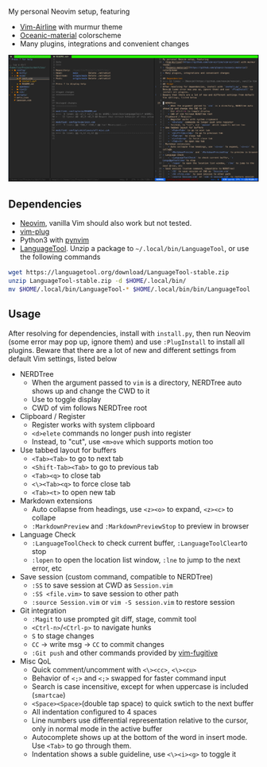 My personal Neovim setup, featuring
- [Vim-Airline](https://github.com/vim-airline/vim-airline) with murmur theme
- [Oceanic-material](https://github.com/glepnir/oceanic-material) colorscheme
- Many plugins, integrations and convenient changes

![](screenshot.png)

## Dependencies
- [Neovim](https://github.com/neovim/neovim), vanilla Vim should also work but not tested.
- [vim-plug](https://github.com/junegunn/vim-plug)
- Python3 with [pynvim](https://github.com/davidhalter/jedi)
- [LanguageTool](http://www.languagetool.org/download/). 
Unzip a package to `~/.local/bin/LanguageTool`, or use the following commands

```bash
wget https://languagetool.org/download/LanguageTool-stable.zip
unzip LanguageTool-stable.zip -d $HOME/.local/bin/
mv $HOME/.local/bin/LanguageTool-* $HOME/.local/bin/bin/LanguageTool
```

## Usage
After resolving for dependencies, install with `install.py`, then run Neovim (some error may pop up, ignore them) and use `:PlugInstall` to install all plugins.
Beware that there are a lot of new and different settings from default Vim settings, listed below

- NERDTree
    - When the argument passed to `vim` is a directory, NERDTree auto shows up and change the CWD to it
    - Use <Ctrl-/> to toggle display
    - CWD of vim follows NERDTree root
- Clipboard / Register
    - Register works with system clipboard
    - `<d>elete` commands no longer push into register
    - Instead, to "cut", use `<m>ove` which supports motion too
- Use tabbed layout for buffers
    - `<Tab><Tab>` to go to next tab
    - `<Shift-Tab><Tab>` to go to previous tab
    - `<Tab><q>` to close tab
    - `<\><Tab><q>` to force close tab
    - `<Tab><t>` to open new tab
- Markdown extensions
    - Auto collapse from headings, use `<z><o>` to expand, `<z><c>` to collape
    - `:MarkdownPreview` and `:MarkdownPreviewStop` to preview in browser
- Language Check
    - `:LanguageToolCheck` to check current buffer, `:LanguageToolClear`to stop
    - `:lopen` to open the location list window, `:lne` to jump to the next error, etc
- Save session (custom command, compatible to NERDTree)
    - `:SS` to save session at CWD as `Session.vim`
    - `:SS <file.vim>` to save session to other path
    - `:source Session.vim` or `vim -S session.vim` to restore session
- Git integration
    - `:Magit` to use prompted git diff, stage, commit tool
    - `<Ctrl-n>`/`<Ctrl-p>` to navigate hunks
    - `S` to stage changes
    - `CC` -> write msg -> `CC` to commit changes
    - `:Git push` and other commands provided by [vim-fugitive](https://github.com/tpope/vim-fugitive)
- Misc QoL
    - Quick comment/uncomment with `<\><cc>`, `<\><cu>`
    - Behavior of `<;>` and `<;>` swapped for faster command input
    - Search is case incensitive, except for when uppercase is included (`smartcae`)
    - `<Space><Space>`(double tap space) to quick swtich to the next buffer
    - All indentation configured to 4 spaces
    - Line numbers use differential representation relative to the cursor, only in normal mode in the active buffer
    - Autocomplete shows up at the bottom of the word in insert mode. Use `<Tab>` to go through them.
    - Indentation shows a suble guideline, use `<\><i><g>` to toggle it
